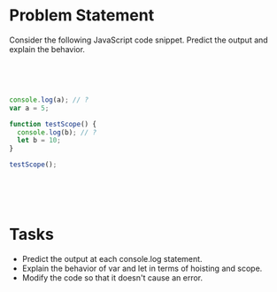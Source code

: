 # Problem Statement

Consider the following JavaScript code snippet. Predict the output and explain the behavior.

&nbsp;

&nbsp;

```js
console.log(a); // ?
var a = 5;

function testScope() {
  console.log(b); // ?
  let b = 10;
}

testScope();
```

&nbsp;

&nbsp;

# Tasks

- Predict the output at each console.log statement.
- Explain the behavior of var and let in terms of hoisting and scope.
- Modify the code so that it doesn't cause an error.

&nbsp;

&nbsp;

&nbsp;

&nbsp;

&nbsp;
